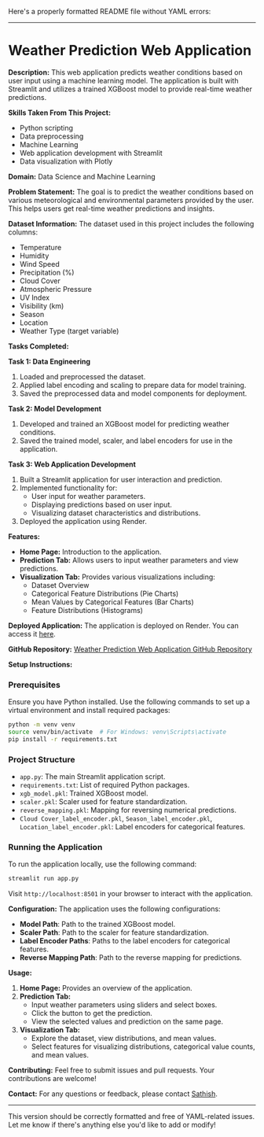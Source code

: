 Here's a properly formatted README file without YAML errors:

---

# Weather Prediction Web Application

**Description:**
This web application predicts weather conditions based on user input using a machine learning model. The application is built with Streamlit and utilizes a trained XGBoost model to provide real-time weather predictions.

**Skills Taken From This Project:**
- Python scripting
- Data preprocessing
- Machine Learning
- Web application development with Streamlit
- Data visualization with Plotly

**Domain:**
Data Science and Machine Learning

**Problem Statement:**
The goal is to predict the weather conditions based on various meteorological and environmental parameters provided by the user. This helps users get real-time weather predictions and insights.

**Dataset Information:**
The dataset used in this project includes the following columns:
- Temperature
- Humidity
- Wind Speed
- Precipitation (%)
- Cloud Cover
- Atmospheric Pressure
- UV Index
- Visibility (km)
- Season
- Location
- Weather Type (target variable)

**Tasks Completed:**

**Task 1: Data Engineering**
1. Loaded and preprocessed the dataset.
2. Applied label encoding and scaling to prepare data for model training.
3. Saved the preprocessed data and model components for deployment.

**Task 2: Model Development**
1. Developed and trained an XGBoost model for predicting weather conditions.
2. Saved the trained model, scaler, and label encoders for use in the application.

**Task 3: Web Application Development**
1. Built a Streamlit application for user interaction and prediction.
2. Implemented functionality for:
   - User input for weather parameters.
   - Displaying predictions based on user input.
   - Visualizing dataset characteristics and distributions.
3. Deployed the application using Render.

**Features:**
- **Home Page:** Introduction to the application.
- **Prediction Tab:** Allows users to input weather parameters and view predictions.
- **Visualization Tab:** Provides various visualizations including:
  - Dataset Overview
  - Categorical Feature Distributions (Pie Charts)
  - Mean Values by Categorical Features (Bar Charts)
  - Feature Distributions (Histograms)

**Deployed Application:**
The application is deployed on Render. You can access it [here](https://weather-predictions.onrender.com).

**GitHub Repository:**
[Weather Prediction Web Application GitHub Repository](https://github.com/Cid-SK/Weather-Prediction-Web-Application.git)

**Setup Instructions:**

### Prerequisites
Ensure you have Python installed. Use the following commands to set up a virtual environment and install required packages:

```bash
python -m venv venv
source venv/bin/activate  # For Windows: venv\Scripts\activate
pip install -r requirements.txt
```

### Project Structure
- `app.py`: The main Streamlit application script.
- `requirements.txt`: List of required Python packages.
- `xgb_model.pkl`: Trained XGBoost model.
- `scaler.pkl`: Scaler used for feature standardization.
- `reverse_mapping.pkl`: Mapping for reversing numerical predictions.
- `Cloud Cover_label_encoder.pkl`, `Season_label_encoder.pkl`, `Location_label_encoder.pkl`: Label encoders for categorical features.

### Running the Application
To run the application locally, use the following command:

```bash
streamlit run app.py
```

Visit `http://localhost:8501` in your browser to interact with the application.

**Configuration:**
The application uses the following configurations:
- **Model Path**: Path to the trained XGBoost model.
- **Scaler Path**: Path to the scaler for feature standardization.
- **Label Encoder Paths**: Paths to the label encoders for categorical features.
- **Reverse Mapping Path**: Path to the reverse mapping for predictions.

**Usage:**
1. **Home Page:** Provides an overview of the application.
2. **Prediction Tab:**
   - Input weather parameters using sliders and select boxes.
   - Click the button to get the prediction.
   - View the selected values and prediction on the same page.
3. **Visualization Tab:**
   - Explore the dataset, view distributions, and mean values.
   - Select features for visualizing distributions, categorical value counts, and mean values.

**Contributing:**
Feel free to submit issues and pull requests. Your contributions are welcome!

**Contact:**
For any questions or feedback, please contact [Sathish](mailto:2310sathishkumarsk@gmail.com).

--- 

This version should be correctly formatted and free of YAML-related issues. Let me know if there's anything else you'd like to add or modify!
